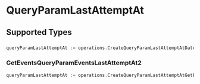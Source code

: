 # QueryParamLastAttemptAt


## Supported Types

### 

```go
queryParamLastAttemptAt := operations.CreateQueryParamLastAttemptAtDateTime(time.Time{/* values here */})
```

### GetEventsQueryParamEventsLastAttemptAt2

```go
queryParamLastAttemptAt := operations.CreateQueryParamLastAttemptAtGetEventsQueryParamEventsLastAttemptAt2(operations.GetEventsQueryParamEventsLastAttemptAt2{/* values here */})
```

